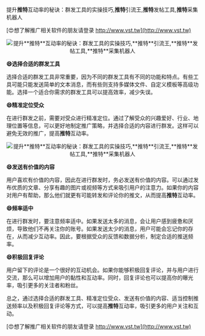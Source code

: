 提升**推特**互动率的秘诀：群发工具的实操技巧,**推特**引流王,**推特**发帖工具,**推特**采集机器人

[😍想了解推广相关软件的朋友请登录 http://www.vst.tw](http://www.vst.tw)

 <center><img src="https://vst.tw/MP4/tuiguang/png/7.png" alt="提升**推特**互动率的秘诀：群发工具的实操技巧,**推特**引流王,**推特**发帖工具,**推特**采集机器人"></center>

**😄选择合适的群发工具**

选择合适的群发工具非常重要，因为不同的群发工具有不同的功能和特点。有些工具可能只能发送简单的文本消息，而有些则支持多媒体文件、自定义模板等高级功能。选择一个适合你需求的群发工具可以提高效率，减少失误。

**😄精准定位受众**

在进行群发之前，需要对受众进行精准定位。通过了解受众的兴趣爱好、行业、地理位置等信息，可以更好地制定推广策略，并选择合适的内容进行群发。这样可以避免无效的推广，提高**推特**互动率。

 <center><img src="https://vst.tw/MP4/tuiguang/png/0.png" alt="提升**推特**互动率的秘诀：群发工具的实操技巧,**推特**引流王,**推特**发帖工具,**推特**采集机器人"></center>

**😄发送有价值的内容**

用户喜欢有价值的内容，因此在进行群发时，务必发送有价值的内容。可以通过发布优质的文章、分享有趣的图片或视频等方式来吸引用户的注意力。如果你的内容对用户有帮助，那么他们就更有可能转发和评论你的推文，从而提高**推特**互动率。

**😄频率适中**

在进行群发时，要注意频率适中。如果发送太多的消息，会让用户感到疲惫和厌烦，导致他们不再关注你的账号。如果发送太少的消息，用户可能会忘记你的存在，从而减少互动率。因此，要根据受众的反馈和数据分析，制定合适的推送频率。

**😄积极回复评论**

用户留下的评论是一个很好的互动机会。如果你能够积极回复评论，并与用户进行交流，那么可以增加用户的黏性和互动率。同时，回复评论也可以提高你的曝光率，吸引更多的关注者和粉丝。

总之，通过选择合适的群发工具、精准定位受众、发送有价值的内容、适当控制推送频率以及积极回复评论等方式，可以提高**推特**互动率，吸引更多的用户关注和互动。

[😍想了解推广相关软件的朋友请登录 http://www.vst.tw](http://www.vst.tw)



